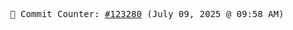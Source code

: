 <p align="center">
    <samp>
        📮 Commit Counter: <a href="https://github.com/Javascript-void0/Javascript-void0/commits/main">#123280</a> (July 09, 2025 @ 09:58 AM)
    </samp>
</p>